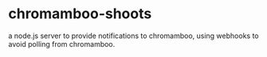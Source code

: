 # chromamboo-shoots
a node.js server to provide notifications to chromamboo, using webhooks to avoid polling from chromamboo.
